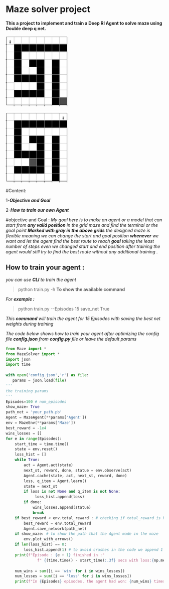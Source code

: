 # Maze solver project
**This a project to implement and train a  Deep Rl Agent to solve maze using Double deep q net.**


![](https://github.com/mohame54/MazeSolever/blob/main/Gifs/test.gif)            


![](https://github.com/mohame54/MazeSolever/blob/main/Gifs/test2.gif)


#Content:

1-***Objective and Goal***

2-***How to train our own Agent***

#objective and Goal :
*My goal here is to make an agent or a model that can start from **any valid position** in the grid maze and find the terminal or the goal point ***Marked with gray in the above grids*** the designed maze is flexible meaning we can change the start and  goal position ***whenever*** we want and let the agent find the best route to reach ***goal*** taking the least number of steps even we changed start and end position after training the agent would still try to find the best route without any additional training .*

## How to train your agent :
*you can use ***CLI*** to train the agent*
> python train.py -h   **To show the available command**

*For ***example :**** 
> python train.py --Episodes 15 save_net True

*This ***command*** will train the agent for 15 Episodes with saving the best net weights during training*


*The code below shows  how to train your agent after optimizing the config file ***config.json*** from ***config.py*** file or leave the default params*
```python
from Maze import *
from MazeSolver import *
import json
import time

with open('config.json','r') as file:
   params = json.load(file)
'''
the training params
'''   
Episodes=100 # num_episodes
show_maze= True
path_net = 'your_path.pb'
Agent = MazeAgent(**params['Agent'])
env = MazeEnv(**params['Maze']) 
best_reward = -1e4
wins_losses = []
for e in range(Episodes):
    start_time = time.time()
    state = env.reset()
    loss_hist = []
    while True:
        act = Agent.act(state)
        next_st, reward, done, statue = env.observe(act)
        Agent.cache(state, act, next_st, reward, done)
        loss, q_item = Agent.learn()
        state = next_st
        if loss is not None and q_item is not None:
             loss_hist.append(loss)
        if done:
            wins_losses.append(statue)
            break
    if best_reward < env.total_reward : # checking if total_reward is higher to save the net which made the biggest reward
        best_reward = env.total_reward
        Agent.save_network(path_net)
    if show_maze: # to show the path that the Agent made in the maze
        env.plot_with_arrows()
    if len(loss_hist) == 0:
        loss_hist.append(1) # to avoid crashes in the code we append 1 during the first episodes of training as there is no loss to measure in this time
    print(f"Episode : {e + 1} finished in :"
              f" {(time.time() - start_time):.3f} secs with loss:{np.mean(loss_hist):.3f}, total_reward:{env.total_reward:.3f} taking steps: {env.steps} step\n")

    num_wins = sum([i == 'win' for i in wins_losses])
    num_losses = sum([i == 'loss' for i in wins_losses])
    print(f"In {Episodes} episodes, the agent had won: {num_wins} times and lost: {num_losses} times.")
  
```

